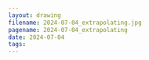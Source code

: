 ```yaml
---
layout: drawing
filename: 2024-07-04_extrapolating.jpg
pagename: 2024-07-04_extrapolating
date: 2024-07-04
tags:
---
```

